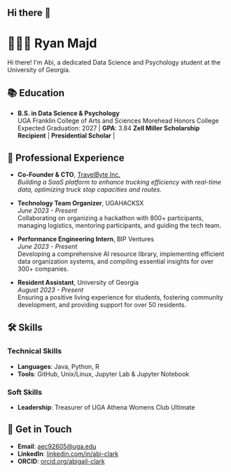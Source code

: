 ## Hi there 👋

<!--
**abigaillelizabeth/abigaillelizabeth** is a ✨ _special_ ✨ repository because its `README.md` (this file) appears on your GitHub profile.

Here are some ideas to get you started:

- 🔭 I’m currently working on ...
- 🌱 I’m currently learning ...
- 👯 I’m looking to collaborate on ...
- 🤔 I’m looking for help with ...
- 💬 Ask me about ...
- 📫 How to reach me: ...
- 😄 Pronouns: ...
- ⚡ Fun fact: ...
-->


# 🧑🏻‍💻 Ryan Majd

Hi there! I'm Abi, a dedicated Data Science and Psychology student at the University of Georgia.

## 📚 **Education**

- **B.S. in Data Science & Psychology**  
  UGA Franklin College of Arts and Sciences
  Morehead Honors College
  Expected Graduation: 2027 | **GPA**: 3.84
  **Zell Miller Scholarship Recipient** | **Presidential Scholar** | 

## 💼 **Professional Experience**

- **Co-Founder & CTO**, [TravelByte Inc.](https://travelbyte.net/)  
  _Building a SaaS platform to enhance trucking efficiency with real-time data, optimizing truck stop capacities and routes._
  
- **Technology Team Organizer**, UGAHACKSX  
  _June 2023 - Present_  
  Collaborating on organizing a hackathon with 800+ participants, managing logistics, mentoring participants, and guiding the tech team.

- **Performance Engineering Intern**, BIP Ventures  
  _June 2023 - Present_  
  Developing a comprehensive AI resource library, implementing efficient data organization systems, and compiling essential insights for over 300+ companies.

- **Resident Assistant**, University of Georgia  
  _August 2023 - Present_  
  Ensuring a positive living experience for students, fostering community development, and providing support for over 50 residents.

## 🛠 **Skills**

### **Technical Skills**
- **Languages**: Java, Python, R
- **Tools**: GitHub, Unix/Linux, Jupyter Lab & Jupyter Notebook

### **Soft Skills**
- **Leadership**: Treasurer of UGA Athena Womens Club Ultimate

## 🌟 **Get in Touch**

- **Email**: [aec92605@uga.edu](mailto:aec92605@uga.edu)
- **LinkedIn**: [linkedin.com/in/abi-clark](https://www.linkedin.com/in/abi-clark/)
- **ORCID**: [orcid.org/abigail-clark]([https://orcid.org/0009-0006-0720-2432])

